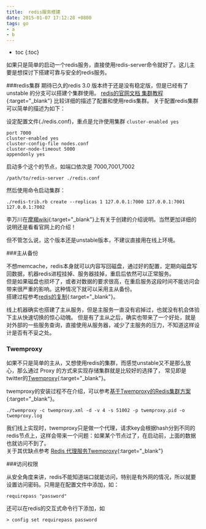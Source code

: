 ```yaml
---
title:  redis服务搭建
date: 2015-01-07 17:12:28 +0800
tags: go
- a
- b
---
```


* toc 
{:toc}

如果只是简单的启动一个redis服务，直接使用redis-server命令就好了。这儿主要是想探讨下搭建可靠与安全的redis服务。

###redis集群
期待已久的redis 3.0 版本终于还是没有稳定版，但是已经有了 unstable 的分支可以搭建个集群使用。
[redis的官网文档 集群教程](http://redisdoc.com/topic/cluster-tutorial.htm){:target="_blank"} 比较详细的描述了配置和使用redis集群。 
关于配置redis集群可以简单的描述为如下：

设定配置文件(./redis.conf)，重点是允许使用集群 `cluster-enabled yes`
    
    port 7000
    cluster-enabled yes
    cluster-config-file nodes.conf
    cluster-node-timeout 5000
    appendonly yes

启动多个这个的节点，如端口依次是 7000,7001,7002
    
    /path/to/redis-server ./redis.conf
    
然后使用命令启动集群：

    ./redis-trib.rb create --replicas 1 127.0.0.1:7000 127.0.0.1:7001 127.0.0.1:7002    

李万川在[摩羯wiki](wiki.mjyun.com/index.php/Redis){:target="_blank"}上有关于创建的介绍说明。当然更加详细的说明还是看看官网上的介绍！

但不管怎么说，这个版本还是unstable版本，不建议直接用在线上环境。

###主从备份

不想memcache，redis本身就可以内容写回磁盘，通过好的配置，定期向磁盘写回数据，机器redis进程挂掉、服务器挂掉，重启后依然可以正常服务。  
但是如果磁盘也损坏了，或者对数据的要求很高，在重启服务这段时间不能访问会带来很严重的影响。这种情况下就可以采用主从备份。  
搭建过程参考[redis的复制](http://redisdoc.com/topic/replication.html){:target="_blank"}。

线上机器确实也搭建了主从服务，但是主服务一直没有宕掉过，也就没有机会体验下主从快速切换的惊心动魄。
但是有了主从之后，确实也带来了一个好处，就是对外部的一些服务查询，直接使用从服务器，减少了主服务的压力，不知道这样设计是否有不妥之处。

### Twemproxy

如果不只是简单的主从，又想使用redis的集群，而感觉unstable又不是那么放心，那么通过 Proxy 的方式来实现存储集群就是比较好的选择了，
常见即是twitter的[Twemproxy](https://github.com/twitter/twemproxy){:target="_blank"}。

twemproxy的安装过程不在介绍，可以参考[基于Twemproxy的Redis集群方案](http://www.cnblogs.com/haoxinyue/p/redis.html){:target="_blank"}。
    
    ./twemproxy -c twemproxy.xml -d -v 4 -s 51002 -p twemproxy.pid -o twemproxy.log
    
我们线上实现时，twemproxy只是做一个代理，请求key会根据hash分到不同的redis节点上，这样会带来一个问题：如果某个节点过了，在启动前，上面的数据也就访问不到了。  
关于其优缺点参考 [Redis 代理服务Twemproxy](http://blog.csdn.net/hguisu/article/details/9174459){:target="_blank"}

###访问权限

从安全角度来讲，redis不能知道端口就能访问，特别是有外网的情况，所以就要设置访问密码。只用是在配置文件中添加，如：

    requirepass "password"
    
还可以在redis的交互式命令行下添加，如
    
    > config set requirepass password   

